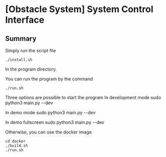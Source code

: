 # [Obstacle System] System Control Interface

## Summary

Simply run the script file 
```
./install.sh
```
In the program directory.

You can run the program by the command
```
./run.sh
```

Three options are possible to start the program
In development mode
sudo python3 main.py --dev

In demo mode
sudo python3 main.py --dev

In demo fullscreen
sudo python3 main.py --dev

Otherwise, you can use the docker image
```
cd docker
./build.sh
./run.sh
```
